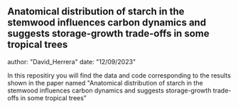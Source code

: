## Anatomical distribution of starch in the stemwood influences carbon dynamics and suggests storage-growth trade-offs in some tropical trees

author: "David_Herrera"
date: "12/09/2023"

In this repositiry you will find the data and code corresponding to the results shown in the paper named "Anatomical distribution of starch in the stemwood influences carbon dynamics and suggests storage-growth trade-offs in some tropical trees"

